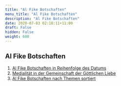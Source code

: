 ```yaml
---
title: "Al Fike Botschaften"
menu_title: "Al Fike Botschaften"
description: "Al Fike Botschaften"
date: 2020-07-03 02:18:11+11:00
draft: False
hidden: False
weight: 600
---
```

## Al Fike Botschaften

1. [Al Fike Botschaften in Reihenfolge des Datums](/al-fike-botschaften/al-fike-botschaften-in-reihenfolge-des-datums/)
2. [Medialität in der Gemeinschaft der Göttlichen Liebe](/al-fike-botschaften/medialitaet-in-der-gemeinschaft-der-goettlichen-liebe/)
3. [Al Fike Botschaften nach Themen sortiert](/al-fike-botschaften/al-fike-botschaften-nach-themen-sortiert/)
